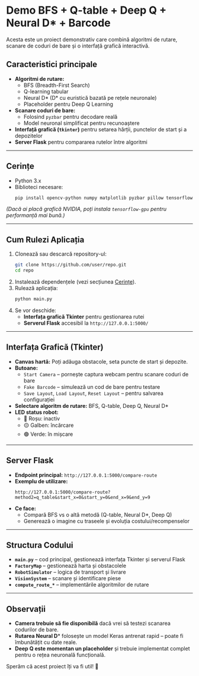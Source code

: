 # Demo BFS + Q-table + Deep Q + Neural D* + Barcode

Acesta este un proiect demonstrativ care combină algoritmi de rutare, scanare de coduri de bare și o interfață grafică interactivă. 

## Caracteristici principale

- **Algoritmi de rutare:** 
  - BFS (Breadth-First Search)
  - Q-learning tabular
  - Neural D* (D* cu euristică bazată pe rețele neuronale)
  - Placeholder pentru Deep Q Learning
- **Scanare coduri de bare:** 
  - Folosind `pyzbar` pentru decodare reală
  - Model neuronal simplificat pentru recunoaștere
- **Interfață grafică (`tkinter`)** pentru setarea hărții, punctelor de start și a depozitelor
- **Server Flask** pentru compararea rutelor între algoritmi

---

## Cerințe

- Python 3.x
- Biblioteci necesare:
  ```bash
  pip install opencv-python numpy matplotlib pyzbar pillow tensorflow flask
  ```

*(Dacă ai placă grafică NVIDIA, poți instala `tensorflow-gpu` pentru performanță mai bună.)*

---

## Cum Rulezi Aplicația

1. Clonează sau descarcă repository-ul:
   ```bash
   git clone https://github.com/user/repo.git
   cd repo
   ```
2. Instalează dependențele (vezi secțiunea [Cerințe](#cerințe)).
3. Rulează aplicația:
   ```bash
   python main.py
   ```
4. Se vor deschide:
   - **Interfața grafică Tkinter** pentru gestionarea rutei
   - **Serverul Flask** accesibil la `http://127.0.0.1:5000/`

---

## Interfața Grafică (Tkinter)

- **Canvas hartă:** Poți adăuga obstacole, seta puncte de start și depozite.
- **Butoane:**
  - `Start Camera` – pornește captura webcam pentru scanare coduri de bare
  - `Fake Barcode` – simulează un cod de bare pentru testare
  - `Save Layout`, `Load Layout`, `Reset Layout` – pentru salvarea configurației
- **Selectare algoritm de rutare:** BFS, Q-table, Deep Q, Neural D*
- **LED status robot:**
  - 🔴 Roșu: inactiv
  - 🟡 Galben: încărcare
  - 🟢 Verde: în mișcare

---

## Server Flask

- **Endpoint principal:** `http://127.0.0.1:5000/compare-route`
- **Exemplu de utilizare:**
  ```
  http://127.0.0.1:5000/compare-route?method2=q_table&start_x=0&start_y=0&end_x=9&end_y=9
  ```
- **Ce face:**
  - Compară BFS vs o altă metodă (Q-table, Neural D*, Deep Q)
  - Generează o imagine cu traseele și evoluția costului/recompenselor

---

## Structura Codului

- **`main.py`** – cod principal, gestionează interfața Tkinter și serverul Flask
- **`FactoryMap`** – gestionează harta și obstacolele
- **`RobotSimulator`** – logica de transport și livrare
- **`VisionSystem`** – scanare și identificare piese
- **`compute_route_*`** – implementările algoritmilor de rutare

---

## Observații

- **Camera trebuie să fie disponibilă** dacă vrei să testezi scanarea codurilor de bare.
- **Rutarea Neural D*** folosește un model Keras antrenat rapid – poate fi îmbunătățit cu date reale.
- **Deep Q este momentan un placeholder** și trebuie implementat complet pentru o rețea neuronală funcțională.

Sperăm că acest proiect îți va fi util! 🚀
